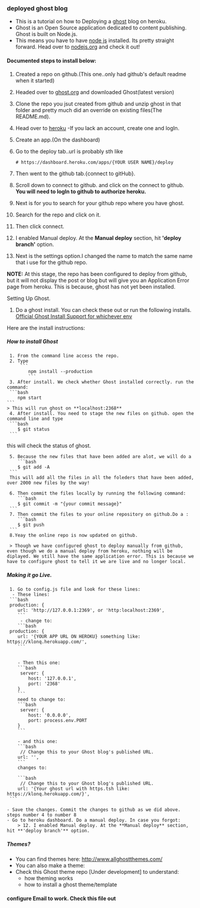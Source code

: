 ### deployed ghost blog
 - This is a tutorial on how to Deploying a [ghost](http://ghost.org/) blog on heroku.
 - Ghost is an Open Source application dedicated to content publishing. Ghost is built on Node.js.
 - This means you have to have [node js](http://nodejs.org/) installed. Its pretty straight forward. Head over to [nodejs.org](http://nodejs.org/) and check it out!

#### Documented steps to install below:
 1. Created a repo on github.(This one..only had github's default readme when it started)
 2. Headed over to [ghost.org](http://ghost.org/) and downloaded Ghost(latest version)
 3. Clone the repo you jsut created from github and unzip ghost in that folder and pretty much did an override on existing files(The README.md).
 4. Head over to [heroku](http://heroku.com/) -If you lack an account, create one and logIn.
 5. Create an app.(On the dashboard)
 6. Go to the deploy tab..url is probably sth like

 	```
 	# https://dashboard.heroku.com/apps/{YOUR USER NAME}/deploy
 	```

 7. Then went to the github tab.{connect to gitHub}.
 8. Scroll down to connect to github. and click on the connect to github. **You will need to logIn to github to authorize heroku.**
 9. Next is for you to search for your github repo where you have ghost.
 10. Search for the repo and click on it.
 11. Then click connect.
 12. I enabled Manual deploy. At the **Manual deploy** section, hit **'deploy branch'** option.
 13. Next is the settings option.I changed the name to match the same name that i use for the github repo.

 **NOTE:**
  At this stage, the repo has been configured to deploy from github, but it will not display the post or blog but will give you an Application Error page from heroku.
  This is because, ghost has not yet been installed.

Setting Up Ghost.
 1. Do a ghost install. You can check these out or run the following installs.
   [Official Ghost Install Support for whichever env](http://support.ghost.org/installation/)

 Here are the install instructions:

#####  			**How to install Ghost**
     1. From the command line access the repo.
	 2. Type
		 ```
			npm install --production
			```
	 3. After install. We check whether Ghost installed correctly. run the command:
	 ```bash
		npm start
	```
	> This will run ghost on **localhost:2368**
	 4. After install. You need to stage the new files on github. open the command line and type
	 ```bash
		$ git status
	 ```
this will check the status of ghost.

	 5. Because the new files that have been added are alot, we will do a
	 	```bash
		$ git add -A
	 ```
	 This will add all the files in all the foleders that have been added, over 2000 new files by the way!

	 6. Then commit the files locally by running the following command:
	 	```bash
		$ git commit -m "{your commit message}"
	 ```
	 7. Then commit the files to your online repository on github.Do a :
	 	```bash
		$ git push
	 ```
	 8.Yeay the online repo is now updated on github.

	 > Though we have configured ghost to deploy manually from github, even though we do a manual deploy from heroku, nothing will be diplayed. We still have the same application error. This is because we have to configure ghost to tell it we are live and no longer local.


##### Making it go Live.
	 1. Go to config.js file and look for these lines:
	  - These lines:
	 ```bash
	 production: {
        url: 'http://127.0.0.1:2369', or 'http:localhost:2369',
		```
		 - change to:
		```bash
	 production: {
        url: '{YOUR APP URL ON HEROKU} something like: https://klonq.herokuapp.com/',
		```


		- Then this one:
		```bash
		 server: {
            host: '127.0.0.1',
		 	port: '2368'
        }
		```
		need to change to:
		```bash
		 server: {
            host: '0.0.0.0',
			port: process.env.PORT
        }
		```

		- and this one:
		```bash
		 // Change this to your Ghost blog's published URL.
        url: '',
		```
		changes to:

	 	```bash
		 // Change this to your Ghost blog's published URL.
        url: '{Your ghost url with https.tsh like: https://klonq.herokuapp.com/}',
	 ```

 	- Save the changes. Commit the changes to github as we did above. steps number 4 to number 8
 	- Go to heroku dashboard. Do a manual deploy. In case you forgot:
 		> 12. I enabled Manual deploy. At the **Manual deploy** section, hit **'deploy branch'** option.

##### Themes?
- You can find themes here: http://www.allghostthemes.com/
- You can also make a theme:
 - Check this Ghost theme repo [Under development] to understand:
   - how theming works
   - how to install a ghost theme/template

#### configure Email to work. Check this file out
